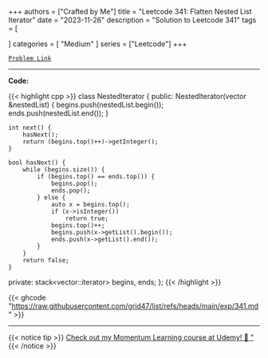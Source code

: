 
+++
authors = ["Crafted by Me"]
title = "Leetcode 341: Flatten Nested List Iterator"
date = "2023-11-26"
description = "Solution to Leetcode 341"
tags = [
    
]
categories = [
    "Medium"
]
series = ["Leetcode"]
+++



[`Problem Link`](https://leetcode.com/problems/flatten-nested-list-iterator/description/)

---

**Code:**

{{< highlight cpp >}}
class NestedIterator {
public:
    NestedIterator(vector<NestedInteger> &nestedList) {
        begins.push(nestedList.begin());
        ends.push(nestedList.end());
    }

    int next() {
        hasNext();
        return (begins.top()++)->getInteger();
    }

    bool hasNext() {
        while (begins.size()) {
            if (begins.top() == ends.top()) {
                begins.pop();
                ends.pop();
            } else {
                auto x = begins.top();
                if (x->isInteger())
                    return true;
                begins.top()++;
                begins.push(x->getList().begin());
                ends.push(x->getList().end());
            }
        }
        return false;
    }

private:
    stack<vector<NestedInteger>::iterator> begins, ends;
};
{{< /highlight >}}

{{< ghcode "https://raw.githubusercontent.com/grid47/list/refs/heads/main/exp/341.md" >}}

---



{{< notice tip >}}
[Check out my Momentum Learning course at Udemy! 🚀 "](https://www.udemy.com/course/blind-75-the-data-structures-and-algorithms-essentials/)
{{< /notice >}}

